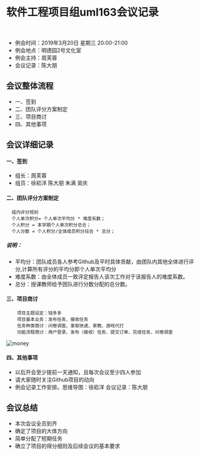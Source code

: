 # 软件工程项目组uml163会议记录 
　　
* 例会时间：2019年3月20日 星期三 20:00-21:00
* 例会地点：明德园2号文化室
* 例会主持：周芙蓉 
* 会议记录：陈大朋

## 会议整体流程
* 一、签到
* 二、团队评分方案制定
* 三、项目商讨
* 四、其他事项


## 会议详细记录
#### 一、签到
* 组长：周芙蓉
* 组员：徐崧洋 陈大朋 朱满 吴庆

#### 二、团队评分方案制定
 
	  组内评分规则
      个人单次积分= 个人单次平均分 * 难度系数；
      个人积分 = 本学期个人单次积分总合；
      个人分数 = 个人积分/全体成员积分综合 * 总分；
##### 说明：
* 平均分：团队成员各人参考Github及平时具体贡献，由团队内其他全体进行评分,计算所有评分的平均分即个人单次平均分
* 难度系数：由全体成员一致评定报告人该次工作对于该报告人的难度系数。
* 总分：授课教师给予团队进行分数分配的总分数。

#### 三、项目商讨

		项目主题设定：钱多多
		项目基本业务：发布任务、接收任务
		任务种类商讨：问卷调查、拿取快递、家教、游戏代打
		功能流程商讨：用户登录、发布（接收）任务、提交订单、完成任务、问卷调查

![money](/UML/pictures/脑图.png)

#### 四、其他事项
* 以后开会至少提前一天通知，且每次会议至少四人参加      
* 请大家随时关注Github项目的动向
* 例会记录工作安排。思维导图：徐崧洋  会议记录：陈大朋

## 会议总结
* 本次会议全员到齐
* 确定了项目的大体方向
* 简单分配了短期任务
* 确立了项目的得分细则及后续会议的基本要求

